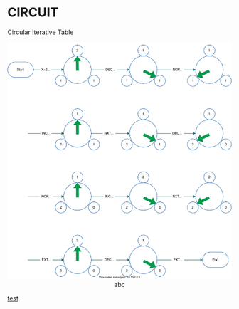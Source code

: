 # CIRCUIT
Circular Iterative Table

<div align="center" text-align="center">
  <img 
    src="./flow.svg?raw=true&sanitize=true" 
    alt="Flowchart placeholder <br /> If the .SVG file does not load properly then you could try manually opening the file."
    title="A flowchart depicting the behaviour of a program with 2 subroutines and custom starting values"
  />
  <figcaption>abc</figcaption>
</div>

[test](https://archive.org/31/items/2nd_written_29th_inoi/problems.pdf#page=3)
